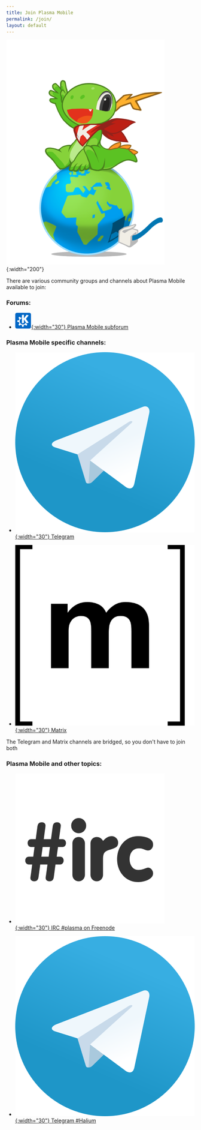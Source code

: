 ```yaml
---
title: Join Plasma Mobile
permalink: /join/
layout: default
---
```


![Konqi](/img/424px-Mascot_konqi-app-internet.png){:width="200"}

There are various community groups and channels about Plasma Mobile available to join:

### Forums:

* [![](/img/kde.png){:width="30"} Plasma Mobile subforum](https://forum.kde.org/viewforum.php?f=293)

### Plasma Mobile specific channels:

* [![](/img/telegram.svg){:width="30"} Telegram](https://t.me/plasmamobile)

* [![](/img/matrix.svg){:width="30"} Matrix](https://matrix.to/#/#plasmamobile:matrix.org)

The Telegram and Matrix channels are bridged, so you don't have to join both

### Plasma Mobile and other topics:

* [![](/img/irc.png){:width="30"} IRC #plasma on Freenode](https://kiwiirc.com/nextclient/chat.freenode.net/#plasma)

* [![](/img/telegram.svg){:width="30"} Telegram #Halium](https://t.me/Halium)
